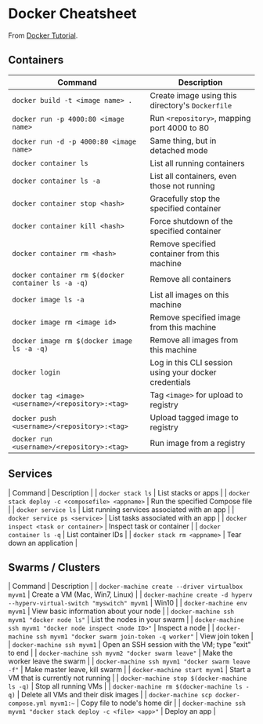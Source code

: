 # Docker Cheatsheet

From [Docker Tutorial](https://docs.docker.com/get-started/).

## Containers

| Command                                                                    | Description                                           |
|----------------------------------------------------------------------------|-------------------------------------------------------|
| `docker build -t <image name> .`                                           | Create image using this directory's `Dockerfile`      |
| `docker run -p 4000:80 <image name>`                                       | Run `<repository>`, mapping port 4000 to 80           |
| `docker run -d -p 4000:80 <image name>`                                    | Same thing, but in detached mode                      |
| `docker container ls`                                                      | List all running containers                           |
| `docker container ls -a`                                                   | List all containers, even those not running           |
| `docker container stop <hash>`                                             | Gracefully stop the specified container               |
| `docker container kill <hash>`                                             | Force shutdown of the specified container             |
| `docker container rm <hash>`                                               | Remove specified container from this machine          |
| `docker container rm $(docker container ls -a -q)`                         | Remove all containers                                 |
| `docker image ls -a`                                                       | List all images on this machine                       |
| `docker image rm <image id>`                                               | Remove specified image from this machine              |
| `docker image rm $(docker image ls -a -q)`                                 | Remove all images from this machine                   |
| `docker login`                                                             | Log in this CLI session using your docker credentials |
| `docker tag <image> <username>/<repository>:<tag>`                         | Tag `<image>` for upload to registry                  |
| `docker push <username>/<repository>:<tag>`                                | Upload tagged image to registry                       |
| `docker run <username>/<repository>:<tag>`                                 | Run image from a registry                             |

## Services

| Command                                                                    | Description                                           |
| `docker stack ls`                                                          | List stacks or apps                                   |
| `docker stack deploy -c <composefile> <appname>`                           | Run the specified Compose file                        |
| `docker service ls`                                                        | List running services associated with an app          |
| `docker service ps <service>`                                              | List tasks associated with an app                     |
| `docker inspect <task or container>`                                       | Inspect task or container                             |
| `docker container ls -q`                                                   | List container IDs                                    |
| `docker stack rm <appname>`                                                | Tear down an application                              |

## Swarms / Clusters

| Command                                                                    | Description                                           |
| `docker-machine create --driver virtualbox myvm1`                          | Create a VM (Mac, Win7, Linux)                        |
| `docker-machine create -d hyperv --hyperv-virtual-switch "myswitch" myvm1` | Win10                                                 |
| `docker-machine env myvm1`                                                 | View basic information about your node                |
| `docker-machine ssh myvm1 "docker node ls"`                                | List the nodes in your swarm                          |
| `docker-machine ssh myvm1 "docker node inspect <node ID>"`                 | Inspect a node                                        |
| `docker-machine ssh myvm1 "docker swarm join-token -q worker"`             | View join token                                       |
| `docker-machine ssh myvm1`                                                 | Open an SSH session with the VM; type "exit" to end   |
| `docker-machine ssh myvm2 "docker swarm leave"`                            | Make the worker leave the swarm                       |
| `docker-machine ssh myvm1 "docker swarm leave -f"`                         | Make master leave, kill swarm                         |
| `docker-machine start myvm1`                                               | Start a VM that is currently not running              |
| `docker-machine stop $(docker-machine ls -q)`                              | Stop all running VMs                                  |
| `docker-machine rm $(docker-machine ls -q)`                                | Delete all VMs and their disk images                  |
| `docker-machine scp docker-compose.yml myvm1:~`                            | Copy file to node's home dir                          |
| `docker-machine ssh myvm1 "docker stack deploy -c <file> <app>"`           | Deploy an app                                         |

